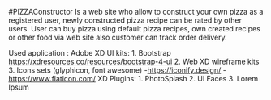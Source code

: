 #PIZZAConstructor
Is a web site who allow to construct your own pizza as a registered user, newly constructed pizza recipe can be rated by other users. User can buy pizza using default pizza recipes, own created recipes or other food via web site also customer can track order delivery.


Used application : Adobe XD
UI kits:
      1. Bootstrap https://xdresources.co/resources/bootstrap-4-ui
      2. Web XD wireframe kits
      3. Icons sets (glyphicon, font awesome)
        -https://iconify.design/
        -https://www.flaticon.com/
 XD Plugins:
      1. PhotoSplash
      2. UI Faces
      3. Lorem Ipsum
